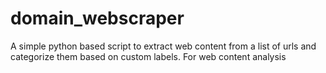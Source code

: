 # domain_webscraper
A simple python based script to extract web content from a list of urls and categorize them based on custom labels. For web content analysis
